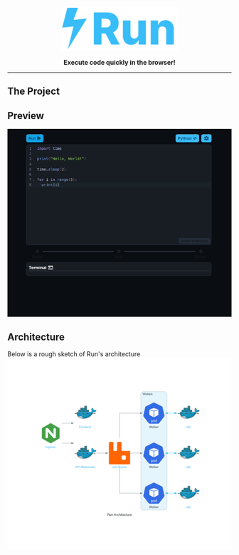 <a href="https://alexwith.com">
    <p align="center">
        <img height=100 src="./assets/logo.png"/>
    </p>
</a>
<p align="center">
  <strong>Execute code quickly in the browser!</strong>
</p>

---

## The Project

## Preview
![preview](assets/preview.gif "Preview")

## Architecture
Below is a rough sketch of Run's architecture
![architecture](assets/run_architecture.png "Architecture")
